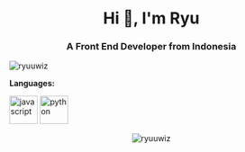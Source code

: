 <h1 align="center">Hi 👋, I'm Ryu</h1>
<h3 align="center">A Front End Developer from Indonesia</h3>

<p align="left"> <img src="https://komarev.com/ghpvc/?username=ryuuwiz" alt="ryuuwiz" /></p>

**Languages:**  
<link rel="stylesheet" href="https://cdn.jsdelivr.net/gh/devicons/devicon@master/devicon.min.css">

<p align="left">
  <img src="https://devicon.dev/devicon.git/icons/javascript/javascript-original.svg" alt="javascript" width="50" height="50"/>
  <img src="https://devicon.dev/devicon.git/icons/python/python-plain.svg" alt="python" width="50" height="50"/>
</p>

<p align="center">
  <img src="https://github-readme-stats.vercel.app/api?username=ryuuwiz&show_icons=true&theme=tokyonight" alt="ryuuwiz" />
</p>
